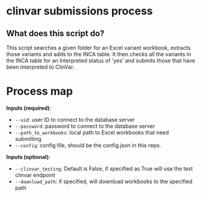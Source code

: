 # clinvar submissions process

## What does this script do?
This script searches a given folder for an Excel variant workbook, extracts those variants and adds to the INCA table. It then checks all the variants in the INCA table for an Interpreted status of 'yes' and submits those that have been interpreted to ClinVar.

# Process map

**Inputs (required)**:
* `--uid`: user ID to connect to the database server
* `--password`: password to connect to the database server
* `--path_to_workbooks`: local path to Excel workbooks that need submitting
* `--config`: config file, should be the config.json in this repo.

**Inputs (optional)**:
* `--clinvar_testing`: Default is False, if specified as True will use the test clinvar endpoint
* `--download_path`: if specified, will download workbooks to the specified path